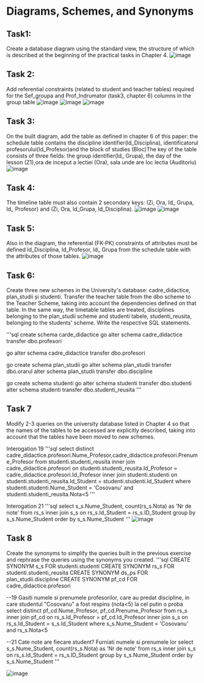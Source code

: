 # Diagrams, Schemes, and Synonyms
## Task1: 
  Create a database diagram using the standard view, the structure of which is described at the beginning of the practical tasks in Chapter 4.
![image](https://github.com/FluffyK/BDC_LABS/blob/master/LAB7-1.JPG)

## Task 2:
  Add referential constraints (related to student and teacher tables) required for the Sef_groupa and Prof_Indrumator (task3, chapter 6) columns in the group table
![image](https://github.com/FluffyK/BDC_LABS/blob/master/LAB7-2.1.JPG)
![image](https://github.com/FluffyK/BDC_LABS/blob/master/LAB7-2.2.JPG)
![image](https://github.com/FluffyK/BDC_LABS/blob/master/LAB7-2.3.JPG)


## Task 3:
  On the built diagram, add the table as defined in chapter 6 of this paper: the schedule table contains the discipline identifier(ld_Disciplina), identificatorul profesorului(Id_Profesor)and the block of studies (Bloc)The key of the table consists of three fields: the group identifier(Id_ Grupa), the day of the lesson (Z1),ora de inceput a lectiei (Ora), sala unde are loc lectia (Auditoriu)
![image](https://github.com/FluffyK/BDC_LABS/blob/master/LAB7-3.JPG)


## Task 4:
  The timeline table must also contain 2 secondary keys:
 (Zi, Ora, Id_ Grupa, Id_ Profesor) and (Zi, Ora, ld_Grupa, ld_Disciplina).
![image](https://github.com/FluffyK/BDC_LABS/blob/master/LAB7-4.png)
![image](https://github.com/FluffyK/BDC_LABS/blob/master/LAB7-4.2.png)

## Task 5:
  Also in the diagram, the referential (FK-PK) constraints of attributes must be defined  ld_Disciplina, ld_Profesor, Id_ Grupa from the schedule table with the attributes of those tables.
![image](https://github.com/FluffyK/BDC_LABS/blob/master/LAB7-5.png)

## Task 6:
  Create three new schemes in the University's database: cadre_didactice, plan_studii și studenti. 
Transfer the teacher table from the dbo scheme to the Teacher Scheme, taking into account the dependencies defined on that table. In the same way, the timetable tables are treated, disciplines belonging to the plan_studii scheme and studenti tabele, studenti_reusita, belonging to the students' scheme. Write the respective SQL statements.

'''sql
create schema carde_didactice
go 
alter schema cadre_didactice transfer dbo.profesori

go
alter schema cadre_didactice transfer dbo.profesori

go
create schema plan_studii
go
alter schema plan_studii transfer dbo.orarul
alter schema plan_studii transfer dbo.discipline

go
create schema studenti
go
alter schema studenti transfer dbo.studenti
alter schema studenti transfer dbo.studenti_reusita
'''

## Task 7
  Modify 2-3 queries on the university database listed in Chapter 4 so that the names of the tables to be accessed are explicitly described, taking into account that the tables have been moved to new schemes.

  Interogation 19
'''sql
select distinct cadre_didactice.profesori.Nume_Profesor,cadre_didactice.profesori.Prenume_Profesor
from studenti.studenti_reusita
inner join cadre_didactice.profesori on studenti.studenti_reusita.Id_Profesor = cadre_didactice.profesori.Id_Profesor
inner join studenti.studenti on studenti.studenti_reusita.Id_Student = studenti.studenti.Id_Student
where studenti.studenti.Nume_Student = 'Cosovanu' and studenti.studenti_reusita.Nota<5
'''

  Interogation 21
'''sql
select s_s.Nume_Student, count(rs_s.Nota) as 'Nr de note'
from rs_s
inner join s_s on rs_s.Id_Student = rs_s.ID_Student
group by s_s.Nume_Student
order by s_s.Nume_Student
'''
![image](https://github.com/FluffyK/BDC_LABS/blob/master/LAB7-7.png)
## Task 8
  Create the synonyms to simplify the queries built in the previous exercise and rephrase the queries using the synonyms you created.
'''sql
CREATE SYNONYM s_s FOR studenti.studenti
CREATE SYNONYM rs_s FOR studenti.studenti_reusita
CREATE SYNONYM ds_ps FOR plan_studii.discipline
CREATE SYNONYM pf_cd FOR cadre_didactice.profesori

--19 Gasiti numele si prenumele profesorilor, care au predat discipline, in care studentul "Cosovanu" a fost respins (nota<5) la cel putin o proba
select distinct pf_cd.Nume_Profesor, pf_cd.Prenume_Profesor
from rs_s
inner join pf_cd on rs_s.Id_Profesor = pf_cd.Id_Profesor
inner join s_s on rs_s.Id_Student = s_s.Id_Student
where s_s.Nume_Student = 'Cosovanu' and rs_s.Nota<5

--21 Cate note are fiecare student? Furniati numele si prenumele lor
select s_s.Nume_Student, count(rs_s.Nota) as 'Nr de note'
from rs_s
inner join s_s on rs_s.Id_Student = rs_s.ID_Student
group by s_s.Nume_Student
order by s_s.Nume_Student
'''

![image](https://github.com/FluffyK/BDC_LABS/blob/master/LAB7-8.png)



